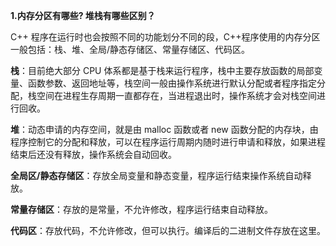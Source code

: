 **1.内存分区有哪些? 堆栈有哪些区别？**

C++ 程序在运行时也会按照不同的功能划分不同的段，C++程序使用的内存分区一般包括：栈、堆、全局/静态存储区、常量存储区、代码区。

**栈**：目前绝大部分 CPU 体系都是基于栈来运行程序，栈中主要存放函数的局部变量、函数参数、返回地址等，栈空间一般由操作系统进行默认分配或者程序指定分配，栈空间在进程生存周期一直都存在，当进程退出时，操作系统才会对栈空间进行回收。

**堆**：动态申请的内存空间，就是由 malloc 函数或者 new 函数分配的内存块，由程序控制它的分配和释放，可以在程序运行周期内随时进行申请和释放，如果进程结束后还没有释放，操作系统会自动回收。

**全局区/静态存储区**：存放全局变量和静态变量，程序运行结束操作系统自动释放。

**常量存储区**：存放的是常量，不允许修改，程序运行结束自动释放。

**代码区**：存放代码，不允许修改，但可以执行。编译后的二进制文件存放在这里。


<!--stackedit_data:
eyJoaXN0b3J5IjpbLTE3NTgzMjAyNDQsMjI2Mjc3NTUyXX0=
-->
